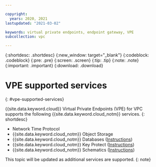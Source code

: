 ```yaml
---

copyright:
  years: 2020, 2021
lastupdated: "2021-03-02"

keywords: virtual private endpoints, endpoint gateway, VPE
subcollection: vpc

---
```


{:shortdesc: .shortdesc}
{:new_window: target="_blank"}
{:codeblock: .codeblock}
{:pre: .pre}
{:screen: .screen}
{:tip: .tip}
{:note: .note}
{:important: .important}
{:download: .download}

# VPE supported services
{: #vpe-supported-services}

{{site.data.keyword.cloud}} Virtual Private Endpoints (VPE) for VPC supports the following {{site.data.keyword.cloud_notm}} services.
{: shortdesc}

* Network Time Protocol
* {{site.data.keyword.cloud_notm}} Object Storage
* {{site.data.keyword.cloud_notm}} Databases ([Instructions](/docs/cloud-databases?topic=cloud-databases-vpes))
* {{site.data.keyword.cloud_notm}} Key Protect ([Instructions](/docs/key-protect?topic=key-protect-virtual-private-endpoints))
* {{site.data.keyword.cloud_notm}} Schematics ([Instructions](/docs/schematics?topic=schematics-private-endpoints#endpoint-setup))

This topic will be updated as additional services are supported.
{: note}
